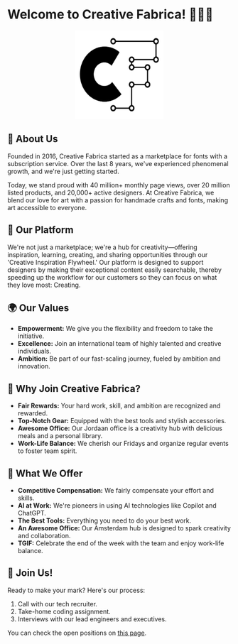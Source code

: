 # Welcome to Creative Fabrica! 🎨👩‍💻

<p align="center">
  <img src="https://raw.githubusercontent.com/creativefabrica/.github/main/assets/logo.svg" alt="Creative Fabrica" width="200" height="200" />
</p>

## 🚀 About Us

Founded in 2016, Creative Fabrica started as a marketplace for fonts with a subscription service. Over the last 8 years, we've experienced phenomenal growth, and we're just getting started.

Today, we stand proud with 40 million+ monthly page views, over 20 million listed products, and 20,000+ active designers. At Creative Fabrica, we blend our love for art with a passion for handmade crafts and fonts, making art accessible to everyone.

## 💼 Our Platform

We're not just a marketplace; we're a hub for creativity—offering inspiration, learning, creating, and sharing opportunities through our 'Creative Inspiration Flywheel.' Our platform is designed to support designers by making their exceptional content easily searchable, thereby speeding up the workflow for our customers so they can focus on what they love most: Creating.

## 🌍 Our Values

- **Empowerment:** We give you the flexibility and freedom to take the initiative.
- **Excellence:** Join an international team of highly talented and creative individuals.
- **Ambition:** Be part of our fast-scaling journey, fueled by ambition and innovation.

## 🎉 Why Join Creative Fabrica?

- **Fair Rewards:** Your hard work, skill, and ambition are recognized and rewarded.
- **Top-Notch Gear:** Equipped with the best tools and stylish accessories.
- **Awesome Office:** Our Jordaan office is a creativity hub with delicious meals and a personal library.
- **Work-Life Balance:** We cherish our Fridays and organize regular events to foster team spirit.

## 🎁 What We Offer

- **Competitive Compensation:** We fairly compensate your effort and skills.
- **AI at Work:** We're pioneers in using AI technologies like Copilot and ChatGPT.
- **The Best Tools:** Everything you need to do your best work.
- **An Awesome Office:** Our Amsterdam hub is designed to spark creativity and collaboration.
- **TGIF:** Celebrate the end of the week with the team and enjoy work-life balance.

## 📢 Join Us!

Ready to make your mark? Here's our process:

1. Call with our tech recruiter.
2. Take-home coding assignment.
3. Interviews with our lead engineers and executives.

You can check the open positions on [this page](https://boards.eu.greenhouse.io/creativefabrica).
